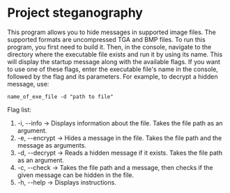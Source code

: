 # Project steganography

This program allows you to hide messages in supported image files. The supported formats are uncompressed TGA and BMP files.
To run this program, you first need to build it. Then, in the console, navigate to the directory where the executable file exists and run it by using its name. This will display the startup message along with the available flags.
If you want to use one of these flags, enter the executable file's name in the console, followed by the flag and its parameters. For example, to decrypt a hidden message, use:
```
name_of_exe_file -d "path to file"
```

Flag list:
1. -i, --info → Displays information about the file. Takes the file path as an argument.
2. -e, --encrypt → Hides a message in the file. Takes the file path and the message as arguments.
3. -d, --decrypt → Reads a hidden message if it exists. Takes the file path as an argument.
4. -c, --check → Takes the file path and a message, then checks if the given message can be hidden in the file.
5. -h, --help → Displays instructions.
